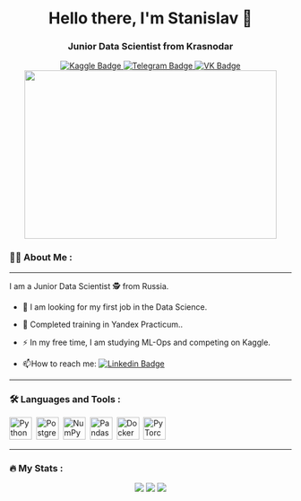 <div id="header" align="center">
  <h1>Hello there, I'm Stanislav 👋</h1>
  <h3>Junior Data Scientist from Krasnodar</h3>
</div>
<div id="badges" align="center">
  <a href="https://www.kaggle.com/freazer">
    <img src="https://img.shields.io/badge/Kaggle-white?logo=kaggle&logoColor=blue&style=for-the-badge" alt="Kaggle Badge"/>
  <a>
  <a href="https://t.me/FreazerKrd">
    <img src="https://img.shields.io/badge/Telegram-blue?logo=telegram&logoColor=white&style=for-the-badge" alt="Telegram Badge"/>
  </a>
  <a href="https://vk.com/s.sigarev">
    <img src="https://img.shields.io/badge/ВКОНТАКТЕ-blue?logo=vk&logoColor=white&style=for-the-badge" alt="VK Badge"/>
  </a>
  <br>
  <img src="https://komarev.com/ghpvc/?username=FreazerKRD&style=flat-square&color=blue" alt=""/>
</div>
<div align="center">
  <img src="https://media.giphy.com/media/xT9C25UNTwfZuk85WP/giphy-downsized-large.gif" width="450" height="300"/>
</div>

### :man_technologist: About Me :

---

I am a Junior Data Scientist :detective: from Russia.
- :telescope: I am looking for my first job in the Data Science.

- :seedling: Completed training in Yandex Practicum..

- :zap: In my free time, I am studying ML-Ops and competing on Kaggle.

- :mailbox:How to reach me: [![Linkedin Badge](https://img.shields.io/badge/Telegram-blue?style=flat&logo=telegram&logoColor=white)](https://t.me/FreazerKrd)

---

### :hammer_and_wrench: Languages and Tools :
<div>
    <img src="https://cdn.jsdelivr.net/gh/devicons/devicon/icons/python/python-original-wordmark.svg" title="Python" alt="Python" width="40" height="40"/>&nbsp;
    <img src="https://cdn.jsdelivr.net/gh/devicons/devicon/icons/postgresql/postgresql-original-wordmark.svg" title="PostgreSQL" alt="PostgreSQL" width="40" height="40"/>&nbsp;
    <img src="https://cdn.jsdelivr.net/gh/devicons/devicon/icons/numpy/numpy-original.svg" title="NumPy" alt="NumPy" width="40" height="40"/>&nbsp;
    <img src="https://cdn.jsdelivr.net/gh/devicons/devicon/icons/pandas/pandas-original.svg" title="Pandas" alt="Pandas" width="40" height="40"/>&nbsp;
    <img src="https://cdn.jsdelivr.net/gh/devicons/devicon/icons/docker/docker-original.svg" title="Docker" alt="Docker" width="40" height="40"/>&nbsp;
    <img src="https://cdn.jsdelivr.net/gh/devicons/devicon/icons/pytorch/pytorch-original.svg" title="PyTorch" alt="PyTorch" width="40" height="40"/>&nbsp;
</div>

---

### :fire: My Stats :
<div id="stats" align="center">
    <img src="https://github-profile-summary-cards.vercel.app/api/cards/profile-details?username=FreazerKRD&theme=apprentice"/>
    <img src="https://github-profile-summary-cards.vercel.app/api/cards/most-commit-language?username=FreazerKRD&theme=apprentice"/>
    <img src="https://github-profile-summary-cards.vercel.app/api/cards/stats?username=FreazerKRD&theme=apprentice"/>
</div>
